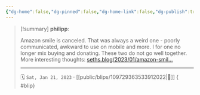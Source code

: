 ```yaml
---
{"dg-home":false,"dg-pinned":false,"dg-home-link":false,"dg-publish":true,"type":"blip","disabled rules":["yaml-title","yaml-title-alias","file-name-heading"],"title":"philipp on mastodon @ 2023-01-21","created-date":"2023-01-21T21:40:12","id":109729363533912020,"updated-date":"2025-05-02T08:50:43","dg-path":"blips/109729363533912022.md","permalink":"/blips/109729363533912022/","dgPassFrontmatter":true,"created":"2023-01-21T21:40:12","updated":"2025-05-02T08:50:43"}
---
```


> [!summary] **philipp**:
>
> Amazon smile is canceled. That was always a weird one  - poorly communicated, awkward to use on mobile and more. I for one no longer mix buying and donating. These two do not go well together.
> More interesting thoughts: [seths.blog/2023/01/amazon-smil…](https://seths.blog/2023/01/amazon-smile-gets-a-frown/)
> - - -
>
> 🗓️ `Sat, Jan 21, 2023` · [[public/blips/109729363533912022\|🔗]]
{ #blip}

